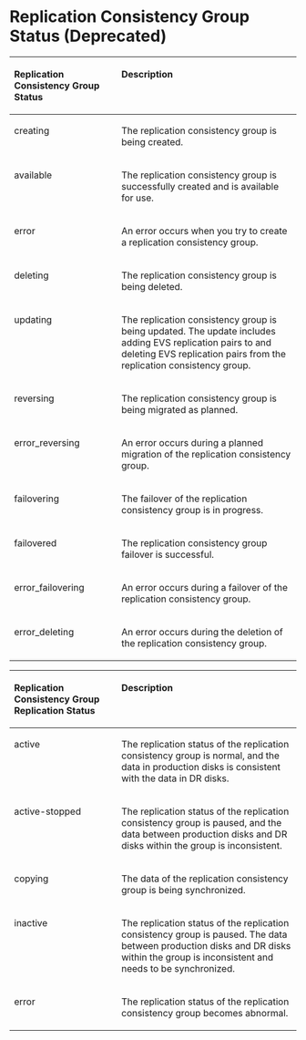 # Replication Consistency Group Status \(Deprecated\)<a name="evs_04_0043"></a>

<a name="table236938720159"></a>
<table><thead align="left"><tr id="row5510109820159"><th class="cellrowborder" valign="top" width="37.4%" id="mcps1.1.3.1.1"><p id="p34958953181156"><a name="p34958953181156"></a><a name="p34958953181156"></a>Replication Consistency Group Status</p>
</th>
<th class="cellrowborder" valign="top" width="62.6%" id="mcps1.1.3.1.2"><p id="p285700520159"><a name="p285700520159"></a><a name="p285700520159"></a>Description</p>
</th>
</tr>
</thead>
<tbody><tr id="row3009088020159"><td class="cellrowborder" valign="top" width="37.4%" headers="mcps1.1.3.1.1 "><p id="p2144219520159"><a name="p2144219520159"></a><a name="p2144219520159"></a>creating</p>
</td>
<td class="cellrowborder" valign="top" width="62.6%" headers="mcps1.1.3.1.2 "><p id="p5909620620159"><a name="p5909620620159"></a><a name="p5909620620159"></a>The replication consistency group is being created.</p>
</td>
</tr>
<tr id="row6210381020159"><td class="cellrowborder" valign="top" width="37.4%" headers="mcps1.1.3.1.1 "><p id="p6435275020159"><a name="p6435275020159"></a><a name="p6435275020159"></a>available</p>
</td>
<td class="cellrowborder" valign="top" width="62.6%" headers="mcps1.1.3.1.2 "><p id="p4519022920159"><a name="p4519022920159"></a><a name="p4519022920159"></a>The replication consistency group is successfully created and is available for use.</p>
</td>
</tr>
<tr id="row405888320159"><td class="cellrowborder" valign="top" width="37.4%" headers="mcps1.1.3.1.1 "><p id="p6033412920159"><a name="p6033412920159"></a><a name="p6033412920159"></a>error</p>
</td>
<td class="cellrowborder" valign="top" width="62.6%" headers="mcps1.1.3.1.2 "><p id="p5522625520159"><a name="p5522625520159"></a><a name="p5522625520159"></a>An error occurs when you try to create a replication consistency group.</p>
</td>
</tr>
<tr id="row2727424720159"><td class="cellrowborder" valign="top" width="37.4%" headers="mcps1.1.3.1.1 "><p id="p6173041720159"><a name="p6173041720159"></a><a name="p6173041720159"></a>deleting</p>
</td>
<td class="cellrowborder" valign="top" width="62.6%" headers="mcps1.1.3.1.2 "><p id="p3410787120159"><a name="p3410787120159"></a><a name="p3410787120159"></a>The replication consistency group is being deleted.</p>
</td>
</tr>
<tr id="row3853538720159"><td class="cellrowborder" valign="top" width="37.4%" headers="mcps1.1.3.1.1 "><p id="p3435866720159"><a name="p3435866720159"></a><a name="p3435866720159"></a>updating</p>
</td>
<td class="cellrowborder" valign="top" width="62.6%" headers="mcps1.1.3.1.2 "><p id="p3158866020159"><a name="p3158866020159"></a><a name="p3158866020159"></a>The replication consistency group is being updated. The update includes adding EVS replication pairs to and deleting EVS replication pairs from the replication consistency group.</p>
</td>
</tr>
<tr id="row1586248520159"><td class="cellrowborder" valign="top" width="37.4%" headers="mcps1.1.3.1.1 "><p id="p979286920159"><a name="p979286920159"></a><a name="p979286920159"></a>reversing</p>
</td>
<td class="cellrowborder" valign="top" width="62.6%" headers="mcps1.1.3.1.2 "><p id="p428881661260"><a name="p428881661260"></a><a name="p428881661260"></a>The replication consistency group is being migrated as planned.</p>
</td>
</tr>
<tr id="row04317176146"><td class="cellrowborder" valign="top" width="37.4%" headers="mcps1.1.3.1.1 "><p id="p817612362143"><a name="p817612362143"></a><a name="p817612362143"></a>error_reversing</p>
</td>
<td class="cellrowborder" valign="top" width="62.6%" headers="mcps1.1.3.1.2 "><p id="p10176103641413"><a name="p10176103641413"></a><a name="p10176103641413"></a>An error occurs during a planned migration of the replication consistency group.</p>
</td>
</tr>
<tr id="row3117160512650"><td class="cellrowborder" valign="top" width="37.4%" headers="mcps1.1.3.1.1 "><p id="p4187209412650"><a name="p4187209412650"></a><a name="p4187209412650"></a>failovering</p>
</td>
<td class="cellrowborder" valign="top" width="62.6%" headers="mcps1.1.3.1.2 "><p id="p3619642312650"><a name="p3619642312650"></a><a name="p3619642312650"></a>The failover of the replication consistency group is in progress.</p>
</td>
</tr>
<tr id="row1341122181414"><td class="cellrowborder" valign="top" width="37.4%" headers="mcps1.1.3.1.1 "><p id="p139528303145"><a name="p139528303145"></a><a name="p139528303145"></a>failovered</p>
</td>
<td class="cellrowborder" valign="top" width="62.6%" headers="mcps1.1.3.1.2 "><p id="p59521130131414"><a name="p59521130131414"></a><a name="p59521130131414"></a>The replication consistency group failover is successful.</p>
</td>
</tr>
<tr id="row0138925141419"><td class="cellrowborder" valign="top" width="37.4%" headers="mcps1.1.3.1.1 "><p id="p199522307146"><a name="p199522307146"></a><a name="p199522307146"></a>error_failovering</p>
</td>
<td class="cellrowborder" valign="top" width="62.6%" headers="mcps1.1.3.1.2 "><p id="p8952203013140"><a name="p8952203013140"></a><a name="p8952203013140"></a>An error occurs during a failover of the replication consistency group.</p>
</td>
</tr>
<tr id="row3602356712655"><td class="cellrowborder" valign="top" width="37.4%" headers="mcps1.1.3.1.1 "><p id="p3222780612655"><a name="p3222780612655"></a><a name="p3222780612655"></a>error_deleting</p>
</td>
<td class="cellrowborder" valign="top" width="62.6%" headers="mcps1.1.3.1.2 "><p id="p6031551812655"><a name="p6031551812655"></a><a name="p6031551812655"></a>An error occurs during the deletion of the replication consistency group.</p>
</td>
</tr>
</tbody>
</table>

<a name="table60462243123253"></a>
<table><thead align="left"><tr id="row43432371123253"><th class="cellrowborder" valign="top" width="37.4%" id="mcps1.1.3.1.1"><p id="p822111818126"><a name="p822111818126"></a><a name="p822111818126"></a>Replication Consistency Group Replication Status</p>
</th>
<th class="cellrowborder" valign="top" width="62.6%" id="mcps1.1.3.1.2"><p id="p15552060123253"><a name="p15552060123253"></a><a name="p15552060123253"></a>Description</p>
</th>
</tr>
</thead>
<tbody><tr id="row51757323123253"><td class="cellrowborder" valign="top" width="37.4%" headers="mcps1.1.3.1.1 "><p id="p31593623123253"><a name="p31593623123253"></a><a name="p31593623123253"></a>active</p>
</td>
<td class="cellrowborder" valign="top" width="62.6%" headers="mcps1.1.3.1.2 "><p id="p8946631123253"><a name="p8946631123253"></a><a name="p8946631123253"></a>The replication status of the replication consistency group is normal, and the data in production disks is consistent with the data in DR disks.</p>
</td>
</tr>
<tr id="row13410816123253"><td class="cellrowborder" valign="top" width="37.4%" headers="mcps1.1.3.1.1 "><p id="p12534306123253"><a name="p12534306123253"></a><a name="p12534306123253"></a>active-stopped</p>
</td>
<td class="cellrowborder" valign="top" width="62.6%" headers="mcps1.1.3.1.2 "><p id="p1699578412049"><a name="p1699578412049"></a><a name="p1699578412049"></a>The replication status of the replication consistency group is paused, and the data between production disks and DR disks within the group is inconsistent.</p>
</td>
</tr>
<tr id="row18032558123253"><td class="cellrowborder" valign="top" width="37.4%" headers="mcps1.1.3.1.1 "><p id="p51351131123253"><a name="p51351131123253"></a><a name="p51351131123253"></a>copying</p>
</td>
<td class="cellrowborder" valign="top" width="62.6%" headers="mcps1.1.3.1.2 "><p id="p65800936123253"><a name="p65800936123253"></a><a name="p65800936123253"></a>The data of the replication consistency group is being synchronized.</p>
</td>
</tr>
<tr id="row15269918114058"><td class="cellrowborder" valign="top" width="37.4%" headers="mcps1.1.3.1.1 "><p id="p28903875114058"><a name="p28903875114058"></a><a name="p28903875114058"></a>inactive</p>
</td>
<td class="cellrowborder" valign="top" width="62.6%" headers="mcps1.1.3.1.2 "><p id="p6320036311416"><a name="p6320036311416"></a><a name="p6320036311416"></a>The replication status of the replication consistency group is paused. The data between production disks and DR disks within the group is inconsistent and needs to be synchronized.</p>
</td>
</tr>
<tr id="row55337514123253"><td class="cellrowborder" valign="top" width="37.4%" headers="mcps1.1.3.1.1 "><p id="p53153643123253"><a name="p53153643123253"></a><a name="p53153643123253"></a>error</p>
</td>
<td class="cellrowborder" valign="top" width="62.6%" headers="mcps1.1.3.1.2 "><p id="p10477792123253"><a name="p10477792123253"></a><a name="p10477792123253"></a>The replication status of the replication consistency group becomes abnormal.</p>
</td>
</tr>
</tbody>
</table>


